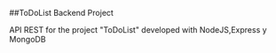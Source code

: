 ##ToDoList Backend Project

API REST for the project "ToDoList" developed with NodeJS,Express y MongoDB
